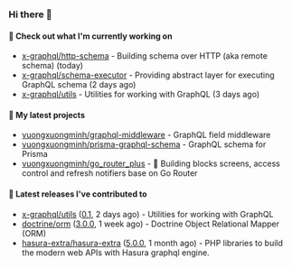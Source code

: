 ### Hi there 👋

#### 👷 Check out what I'm currently working on

- [x-graphql/http-schema](https://github.com/x-graphql/http-schema) - Building schema over HTTP (aka remote schema) (today)
- [x-graphql/schema-executor](https://github.com/x-graphql/schema-executor) - Providing abstract layer for executing GraphQL schema (2 days ago)
- [x-graphql/utils](https://github.com/x-graphql/utils) - Utilities for working with GraphQL (3 days ago)

#### 🌱 My latest projects

- [vuongxuongminh/graphql-middleware](https://github.com/vuongxuongminh/graphql-middleware) - GraphQL field middleware
- [vuongxuongminh/prisma-graphql-schema](https://github.com/vuongxuongminh/prisma-graphql-schema) - GraphQL schema for Prisma
- [vuongxuongminh/go_router_plus](https://github.com/vuongxuongminh/go_router_plus) - :office: Building blocks screens, access control and refresh notifiers base on Go Router

#### 🔭 Latest releases I've contributed to

- [x-graphql/utils](https://github.com/x-graphql/utils) ([0.1](https://github.com/x-graphql/utils/releases/tag/0.1), 2 days ago) - Utilities for working with GraphQL
- [doctrine/orm](https://github.com/doctrine/orm) ([3.0.0](https://github.com/doctrine/orm/releases/tag/3.0.0), 1 week ago) - Doctrine Object Relational Mapper (ORM)
- [hasura-extra/hasura-extra](https://github.com/hasura-extra/hasura-extra) ([5.0.0](https://github.com/hasura-extra/hasura-extra/releases/tag/5.0.0), 1 month ago) - PHP libraries to build the modern web APIs with Hasura graphql engine.

